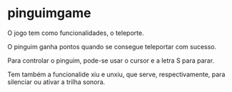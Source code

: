 # pinguimgame

O jogo tem como funcionalidades, o teleporte.

O pinguim ganha pontos quando se consegue teleportar com sucesso.

Para controlar o pinguim, pode-se usar o cursor e a letra S para parar.

Tem também a funcionalide xiu e unxiu, que serve, respectivamente, para silenciar ou ativar a trilha sonora.
